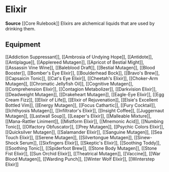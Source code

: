﻿---
id: '59'
name: Elixir
rarity: Common
source: '[[DATABASE/source/Core Rulebook|Core Rulebook]]'
trait:
- Elixir
type: Trait

---
# Elixir

**Source** [[Core Rulebook]] 
Elixirs are alchemical liquids that are used by drinking them.

## Equipment

[[Addiction Suppressant]], [[Ambrosia of Undying Hope]], [[Antidote]], [[Antiplague]], [[Applereed Mutagen]], [[Apricot of Bestial Might]], [[Assassin Vine Wine]], [[Baleblood Draft]], [[Bestial Mutagen]], [[Blood Booster]], [[Bomber's Eye Elixir]], [[Boulderhead Bock]], [[Bravo's Brew]], [[Capsaicin Tonic]], [[Cat's Eye Elixir]], [[Cheetah's Elixir]], [[Choker-Arm Mutagen]], [[Chromatic Jellyfish Oil]], [[Cognitive Mutagen]], [[Comprehension Elixir]], [[Contagion Metabolizer]], [[Darkvision Elixir]], [[Deadweight Mutagen]], [[Drakeheart Mutagen]], [[Eagle-Eye Elixir]], [[Egg Cream Fizz]], [[Elixir of Life]], [[Elixir of Rejuvenation]], [[Elsie's Excellent Bottled Vim]], [[Energy Mutagen]], [[Focus Cathartic]], [[Fury Cocktail]], [[Ichthyosis Mutagen]], [[Infiltrator's Elixir]], [[Insight Coffee]], [[Juggernaut Mutagen]], [[Lastwall Soup]], [[Leaper's Elixir]], [[Malleable Mixture]], [[Mana-Rattler Liniment]], [[Mistform Elixir]], [[Mnemonic Acid]], [[Numbing Tonic]], [[Olfactory Obfuscator]], [[Prey Mutagen]], [[Psychic Colors Elixir]], [[Quicksilver Mutagen]], [[Salamander Elixir]], [[Sanguine Mutagen]], [[Sea Touch Elixir]], [[Serene Mutagen]], [[Silvertongue Mutagen]], [[Sinew-Shock Serum]], [[Sixfingers Elixir]], [[Skeptic's Elixir]], [[Soothing Toddy]], [[Soothing Tonic]], [[Spiderfoot Brew]], [[Stone Body Mutagen]], [[Stone Fist Elixir]], [[Sun Orchid Elixir]], [[Theatrical Mutagen]], [[Vaccine]], [[War Blood Mutagen]], [[Warding Punch]], [[Winter Wolf Elixir]], [[Winterstep Elixir]]